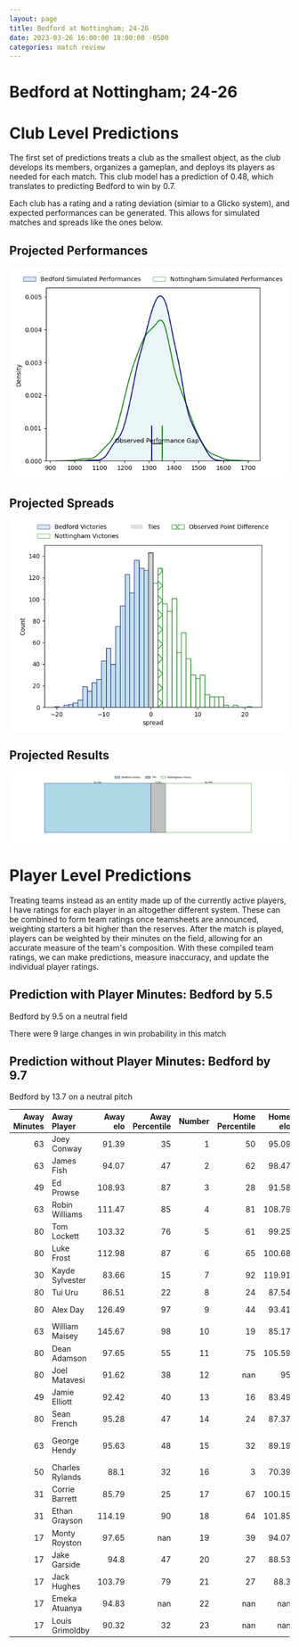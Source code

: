 ```yaml
---  
layout: page  
title: Bedford at Nottingham; 24-26  
date: 2023-03-26 16:00:00 18:00:00 -0500  
categories: match review  
---
```

# Bedford at Nottingham; 24-26

# Club Level Predictions


The first set of predictions treats a club as the smallest object, as the club develops its members, organizes a gameplan, and deploys its players as needed for each match. This club model has a prediction of 0.48, which translates to predicting Bedford to win by 0.7.

Each club has a rating and a rating deviation (simiar to a Glicko system), and expected performances can be generated. This allows for simulated matches and spreads like the ones below.
## Projected Performances


![Projected Performances](plots/performances_2023-03-26-Nottingham-Bedford.png)
## Projected Spreads


![Projected Spreads](plots/spreads_2023-03-26-Nottingham-Bedford.png)
## Projected Results


![Projected Results](plots/resultbar_2023-03-26-Nottingham-Bedford.png)
# Player Level Predictions


Treating teams instead as an entity made up of the currently active players, I have ratings for each player in an altogether different system. These can be combined to form team ratings once teamsheets are announced, weighting starters a bit higher than the reserves. After the match is played, players can be weighted by their minutes on the field, allowing for an accurate measure of the team's composition. With these compiled team ratings, we can make predictions, measure inaccuracy, and update the individual player ratings.
## Prediction with Player Minutes: Bedford by 5.5


Bedford by 9.5 on a neutral field

There were 9 large changes in win probability in this match
## Prediction without Player Minutes: Bedford by 9.7


Bedford by 13.7 on a neutral pitch



|   Away Minutes | Away Player     |   Away elo |   Away Percentile |   Number |   Home Percentile |   Home elo | Home Player               |   Home Minutes |
|---------------:|:----------------|-----------:|------------------:|---------:|------------------:|-----------:|:--------------------------|---------------:|
|             63 | Joey Conway     |      91.39 |                35 |        1 |                50 |      95.09 | Aniseko Sio               |             54 |
|             63 | James Fish      |      94.07 |                47 |        2 |                62 |      98.47 | Harry Clayton             |             63 |
|             49 | Ed Prowse       |     108.93 |                87 |        3 |                28 |      91.58 | Xavier Valentine          |             54 |
|             63 | Robin Williams  |     111.47 |                85 |        4 |                81 |     108.79 | Callum Allen              |             63 |
|             80 | Tom Lockett     |     103.32 |                76 |        5 |                61 |      99.25 | Iosefa Danny Wayne Fiaola |             80 |
|             80 | Luke Frost      |     112.98 |                87 |        6 |                65 |     100.68 | Carl Kirwan               |             80 |
|             30 | Kayde Sylvester |      83.66 |                15 |        7 |                92 |     119.91 | Nathan Tweedy             |             80 |
|             80 | Tui Uru         |      86.51 |                22 |        8 |                24 |      87.54 | George Cox                |             80 |
|             80 | Alex Day        |     126.49 |                97 |        9 |                44 |      93.41 | Micheal Stronge           |             63 |
|             63 | William Maisey  |     145.67 |                98 |       10 |                19 |      85.17 | Sam Hollingsworth         |             63 |
|             80 | Dean Adamson    |      97.65 |                55 |       11 |                75 |     105.59 | Tayie Ryan Olowofela      |             80 |
|             80 | Joel Matavesi   |      91.62 |                38 |       12 |               nan |      95    | Charlie Thacker           |             80 |
|             49 | Jamie Elliott   |      92.42 |                40 |       13 |                16 |      83.49 | John Joseph Neville       |             80 |
|             80 | Sean French     |      95.28 |                47 |       14 |                24 |      87.37 | David Williams            |             80 |
|             63 | George Hendy    |      95.63 |                48 |       15 |                32 |      89.19 | Jordan Kehinde Olowofela  |             80 |
|             50 | Charles Rylands |      88.1  |                32 |       16 |                 3 |      70.39 | Toby Williams             |             26 |
|             31 | Corrie Barrett  |      85.79 |                25 |       17 |                67 |     100.15 | Dan Richardson            |             26 |
|             31 | Ethan Grayson   |     114.19 |                90 |       18 |                64 |     101.85 | Jack Dickinson            |             17 |
|             17 | Monty Royston   |      97.65 |               nan |       19 |                39 |      94.07 | Jack Shine                |             17 |
|             17 | Jake Garside    |      94.8  |                47 |       20 |                27 |      88.53 | Sam Edwards               |             17 |
|             17 | Jack Hughes     |     103.79 |                79 |       21 |                27 |      88.3  | Morgan Bunting            |             17 |
|             17 | Emeka Atuanya   |      94.83 |               nan |       22 |               nan |     nan    | nan                       |            nan |
|             17 | Louis Grimoldby |      90.32 |                32 |       23 |               nan |     nan    | nan                       |            nan |

